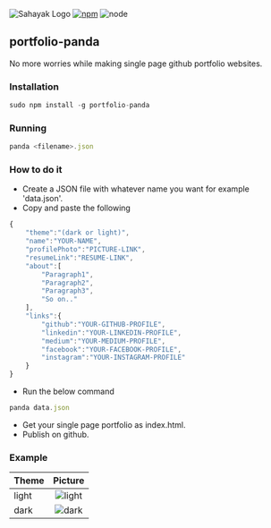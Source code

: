 ![Sahayak Logo](https://raw.githubusercontent.com/YashMeh/portfolio-panda/master/logoPanda.png)
[![npm](https://img.shields.io/badge/npm-6.8.0-brightgreen.svg)]()        ![node](https://img.shields.io/badge/node-11.8.0-brightgreen.svg)
## portfolio-panda
No more worries while making single page github portfolio websites.
### Installation
```javascript
sudo npm install -g portfolio-panda
```
### Running
```javascript
panda <filename>.json
```
### How to do it
- Create a JSON file with whatever name you want for example 'data.json'.
- Copy and paste the following 
```javascript
{
    "theme":"(dark or light)",  
    "name":"YOUR-NAME",
    "profilePhoto":"PICTURE-LINK",
    "resumeLink":"RESUME-LINK",
    "about":[
        "Paragraph1",
        "Paragraph2",
        "Paragraph3",
        "So on.."
    ],
    "links":{
        "github":"YOUR-GITHUB-PROFILE",
        "linkedin":"YOUR-LINKEDIN-PROFILE",
        "medium":"YOUR-MEDIUM-PROFILE",
        "facebook":"YOUR-FACEBOOK-PROFILE",
        "instagram":"YOUR-INSTAGRAM-PROFILE"
    }
}
```
- Run the below command
```javascript
panda data.json
```
- Get your single page portfolio as index.html.
- Publish on github.

### Example
| Theme        | Picture           |
| ------------- |:-------------:|
| light      | ![light](https://raw.githubusercontent.com/YashMeh/portfolio-panda/master/light.png)
| dark      | ![dark](https://raw.githubusercontent.com/YashMeh/portfolio-panda/master/dark.png)      |
